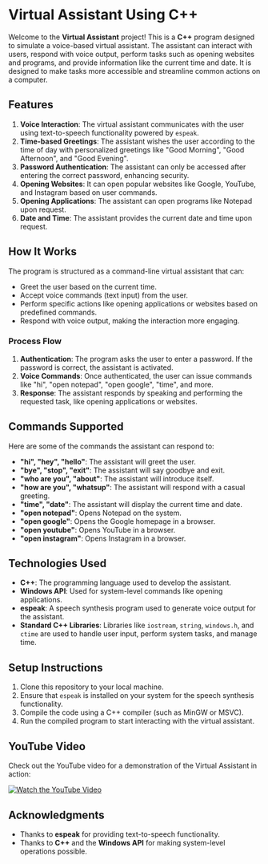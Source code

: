 # Virtual Assistant Using C++

Welcome to the **Virtual Assistant** project! This is a **C++** program designed to simulate a voice-based virtual assistant. The assistant can interact with users, respond with voice output, perform tasks such as opening websites and programs, and provide information like the current time and date. It is designed to make tasks more accessible and streamline common actions on a computer.

## Features

1. **Voice Interaction**: The virtual assistant communicates with the user using text-to-speech functionality powered by `espeak`.
2. **Time-based Greetings**: The assistant wishes the user according to the time of day with personalized greetings like "Good Morning", "Good Afternoon", and "Good Evening".
3. **Password Authentication**: The assistant can only be accessed after entering the correct password, enhancing security.
4. **Opening Websites**: It can open popular websites like Google, YouTube, and Instagram based on user commands.
5. **Opening Applications**: The assistant can open programs like Notepad upon request.
6. **Date and Time**: The assistant provides the current date and time upon request.

## How It Works

The program is structured as a command-line virtual assistant that can:

- Greet the user based on the current time.
- Accept voice commands (text input) from the user.
- Perform specific actions like opening applications or websites based on predefined commands.
- Respond with voice output, making the interaction more engaging.

### Process Flow

1. **Authentication**: The program asks the user to enter a password. If the password is correct, the assistant is activated.
2. **Voice Commands**: Once authenticated, the user can issue commands like "hi", "open notepad", "open google", "time", and more.
3. **Response**: The assistant responds by speaking and performing the requested task, like opening applications or websites.

## Commands Supported

Here are some of the commands the assistant can respond to:

- **"hi", "hey", "hello"**: The assistant will greet the user.
- **"bye", "stop", "exit"**: The assistant will say goodbye and exit.
- **"who are you", "about"**: The assistant will introduce itself.
- **"how are you", "whatsup"**: The assistant will respond with a casual greeting.
- **"time", "date"**: The assistant will display the current time and date.
- **"open notepad"**: Opens Notepad on the system.
- **"open google"**: Opens the Google homepage in a browser.
- **"open youtube"**: Opens YouTube in a browser.
- **"open instagram"**: Opens Instagram in a browser.

## Technologies Used

- **C++**: The programming language used to develop the assistant.
- **Windows API**: Used for system-level commands like opening applications.
- **espeak**: A speech synthesis program used to generate voice output for the assistant.
- **Standard C++ Libraries**: Libraries like `iostream`, `string`, `windows.h`, and `ctime` are used to handle user input, perform system tasks, and manage time.

## Setup Instructions

1. Clone this repository to your local machine.
2. Ensure that `espeak` is installed on your system for the speech synthesis functionality.
3. Compile the code using a C++ compiler (such as MinGW or MSVC).
4. Run the compiled program to start interacting with the virtual assistant.

## YouTube Video

Check out the YouTube video for a demonstration of the Virtual Assistant in action:

[![Watch the YouTube Video](https://drive.google.com/uc?export=view&id=1sWkC4BcenL-JPe6aP1Qnq9i-eiS0AZ1Y)](https://youtu.be/v9Ncwk7sF3I?si=Vg0Hxrv8wgUA1vTG)

## Acknowledgments

- Thanks to **espeak** for providing text-to-speech functionality.
- Thanks to **C++** and the **Windows API** for making system-level operations possible.
